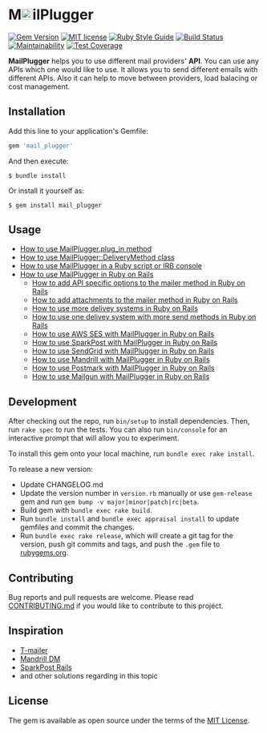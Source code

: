 # M<img src="https://raw.githubusercontent.com/norbertszivos/mail_plugger/master/images/mail_plugger800x500.png" height="22" />ilPlugger

[![Gem Version](https://badge.fury.io/rb/mail_plugger.svg)](https://badge.fury.io/rb/mail_plugger)
[![MIT license](https://img.shields.io/badge/license-MIT-brightgreen)](LICENSE.txt)
[![Ruby Style Guide](https://img.shields.io/badge/code_style-rubocop-brightgreen.svg)](https://github.com/rubocop-hq/rubocop)
[![Build Status](https://travis-ci.com/norbertszivos/mail_plugger.svg?branch=main)](https://travis-ci.com/norbertszivos/mail_plugger)
[![Maintainability](https://api.codeclimate.com/v1/badges/bd2cda43214c111d8d16/maintainability)](https://codeclimate.com/github/norbertszivos/mail_plugger/maintainability)
[![Test Coverage](https://api.codeclimate.com/v1/badges/bd2cda43214c111d8d16/test_coverage)](https://codeclimate.com/github/norbertszivos/mail_plugger/test_coverage)

**MailPlugger** helps you to use different mail providers' **API**. You can use any APIs which one would like to use. It allows you to send different emails with different APIs. Also it can help to move between providers, load balacing or cost management.

## Installation

Add this line to your application's Gemfile:

```ruby
gem 'mail_plugger'
```

And then execute:

    $ bundle install

Or install it yourself as:

    $ gem install mail_plugger

## Usage

- [How to use MailPlugger.plug_in method](https://github.com/norbertszivos/mail_plugger/blob/main/docs/usage_of_plug_in_method.md)
- [How to use MailPlugger::DeliveryMethod class](https://github.com/norbertszivos/mail_plugger/blob/main/docs/usage_of_delivery_method.md)
- [How to use MailPlugger in a Ruby script or IRB console](https://github.com/norbertszivos/mail_plugger/blob/main/docs/usage_in_script_or_console.md)
- [How to use MailPlugger in Ruby on Rails](https://github.com/norbertszivos/mail_plugger/blob/main/docs/usage_in_ruby_on_rails.md)
  - [How to add API specific options to the mailer method in Ruby on Rails](https://github.com/norbertszivos/mail_plugger/blob/main/docs/usage_of_secial_options_in_ruby_on_rails.md)
  - [How to add attachments to the mailer method in Ruby on Rails](https://github.com/norbertszivos/mail_plugger/blob/main/docs/usage_of_attachments_in_ruby_on_rails.md)
  - [How to use more delivey systems in Ruby on Rails](https://github.com/norbertszivos/mail_plugger/blob/main/docs/usage_of_more_delivery_system_in_ruby_on_rails.md)
  - [How to use one delivey system with more send methods in Ruby on Rails](https://github.com/norbertszivos/mail_plugger/blob/main/docs/usage_of_one_delivery_system_with_more_send_methods_in_ruby_on_rails.md)
  - [How to use AWS SES with MailPlugger in Ruby on Rails](https://github.com/norbertszivos/mail_plugger/blob/main/docs/usage_of_aws_ses_in_ruby_on_rails.md)
  - [How to use SparkPost with MailPlugger in Ruby on Rails](https://github.com/norbertszivos/mail_plugger/blob/main/docs/usage_of_sparkpost_in_ruby_on_rails.md)
  - [How to use SendGrid with MailPlugger in Ruby on Rails](https://github.com/norbertszivos/mail_plugger/blob/main/docs/usage_of_sendgrid_in_ruby_on_rails.md)
  - [How to use Mandrill with MailPlugger in Ruby on Rails](https://github.com/norbertszivos/mail_plugger/blob/main/docs/usage_of_mandrill_in_ruby_on_rails.md)
  - [How to use Postmark with MailPlugger in Ruby on Rails](https://github.com/norbertszivos/mail_plugger/blob/main/docs/usage_of_postmark_in_ruby_on_rails.md)
  - [How to use Mailgun with MailPlugger in Ruby on Rails](https://github.com/norbertszivos/mail_plugger/blob/main/docs/usage_of_mailgun_in_ruby_on_rails.md)

## Development

After checking out the repo, run `bin/setup` to install dependencies. Then, run `rake spec` to run the tests. You can also run `bin/console` for an interactive prompt that will allow you to experiment.

To install this gem onto your local machine, run `bundle exec rake install`.

To release a new version:

- Update CHANGELOG.md
- Update the version number in `version.rb` manually or use `gem-release` gem and run `gem bump -v major|minor|patch|rc|beta`.
- Build gem with `bundle exec rake build`.
- Run `bundle install` and `bundle exec appraisal install` to update gemfiles and commit the changes.
- Run `bundle exec rake release`, which will create a git tag for the version, push git commits and tags, and push the `.gem` file to [rubygems.org](https://rubygems.org).

## Contributing

Bug reports and pull requests are welcome. Please read [CONTRIBUTING.md](https://github.com/norbertszivos/mail_plugger/blob/main/CONTRIBUTING.md) if you would like to contribute to this project.

## Inspiration

- [T-mailer](https://github.com/100Starlings/t-mailer)
- [Mandrill DM](https://github.com/kshnurov/mandrill_dm)
- [SparkPost Rails](https://github.com/the-refinery/sparkpost_rails)
- and other solutions regarding in this topic

## License

The gem is available as open source under the terms of the [MIT License](https://github.com/norbertszivos/mail_plugger/blob/main/LICENSE.txt).
